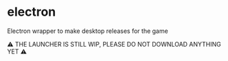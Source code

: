 # electron

Electron wrapper to make desktop releases for the game

⚠️ THE LAUNCHER IS STILL WIP, PLEASE DO NOT DOWNLOAD ANYTHING YET ⚠️
